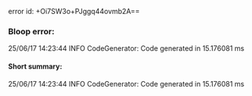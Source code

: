 error id: +Oi7SW3o+PJggq44ovmb2A==
### Bloop error:

25/06/17 14:23:44 INFO CodeGenerator: Code generated in 15.176081 ms
#### Short summary: 

25/06/17 14:23:44 INFO CodeGenerator: Code generated in 15.176081 ms